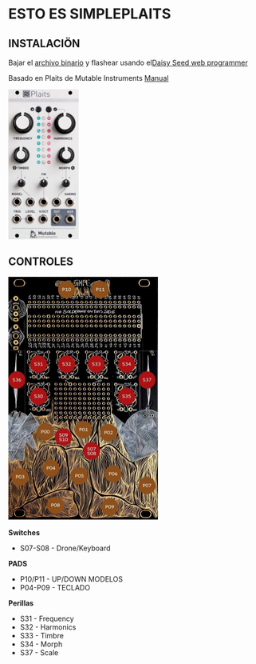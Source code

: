 # ESTO ES SIMPLEPLAITS

## INSTALACIÖN
Bajar el [archivo binario](simple-plaits.bin) y flashear usando el[Daisy Seed web programmer](https://electro-smith.github.io/Programmer/)

Basado en Plaits de Mutable Instruments [Manual](https://pichenettes.github.io/mutable-instruments-documentation/modules/plaits/manual/)


<img src="plaits.jpg" height="300"/>


## CONTROLES
<img src="../touch.jpeg" width="300"/>

**Switches**
- S07-S08 - Drone/Keyboard

**PADS**
- P10/P11 - UP/DOWN MODELOS
- P04-P09  - TECLADO

**Perillas**
- S31 - Frequency
- S32 - Harmonics
- S33 - Timbre
- S34 - Morph
- S37 - Scale
